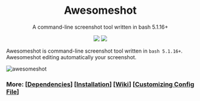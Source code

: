 <h1 align="center">Awesomeshot</h1>
<p align="center">A command-line screenshot tool written in bash 5.1.16+</p>

<p align="center">
<a href="./LICENSE.md"><img src="https://img.shields.io/badge/license-MIT-blue.svg"></a>
<a href="https://github.com/mayTermux/awesomeshot/releases"><img src="https://img.shields.io/github/release/mayTermux/awesomeshot.svg"></a>
</p>

Awesomeshot is command-line screenshot tool written in `bash 5.1.16+`. Awesomeshot editing automatically your screenshot.

<img src="https://i.ibb.co/yQCxR0B/Screenshot-20220226-114102-Termux.png" alt="awesomeshot">

### More: \[[Dependencies](https://github.com/mayTermux/awesomeshot/wiki/Dependencies)\] \[[Installation](https://github.com/mayTermux/awesomeshot/wiki/Installation)\] \[[Wiki](https://github.com/mayTermux/awesomeshot/wiki)\] \[[Customizing Config File](https://github.com/mayTermux/awesomeshot/wiki/Customizing-Config-File)\]

